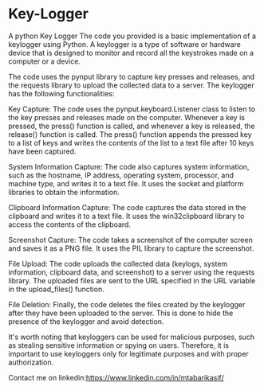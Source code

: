 # Key-Logger
A python Key Logger 
The code you provided is a basic implementation of a keylogger using Python. A keylogger is a type of software or hardware device that is designed to monitor and record all the keystrokes made on a computer or a device.

The code uses the pynput library to capture key presses and releases, and the requests library to upload the collected data to a server. The keylogger has the following functionalities:

Key Capture: The code uses the pynput.keyboard.Listener class to listen to the key presses and releases made on the computer. Whenever a key is pressed, the press() function is called, and whenever a key is released, the release() function is called. The press() function appends the pressed key to a list of keys and writes the contents of the list to a text file after 10 keys have been captured.

System Information Capture: The code also captures system information, such as the hostname, IP address, operating system, processor, and machine type, and writes it to a text file. It uses the socket and platform libraries to obtain the information.

Clipboard Information Capture: The code captures the data stored in the clipboard and writes it to a text file. It uses the win32clipboard library to access the contents of the clipboard.

Screenshot Capture: The code takes a screenshot of the computer screen and saves it as a PNG file. It uses the PIL library to capture the screenshot.

File Upload: The code uploads the collected data (keylogs, system information, clipboard data, and screenshot) to a server using the requests library. The uploaded files are sent to the URL specified in the URL variable in the upload_files() function.

File Deletion: Finally, the code deletes the files created by the keylogger after they have been uploaded to the server. This is done to hide the presence of the keylogger and avoid detection.

It's worth noting that keyloggers can be used for malicious purposes, such as stealing sensitive information or spying on users. Therefore, it is important to use keyloggers only for legitimate purposes and with proper authorization.


Contact me on linkedin:https://www.linkedin.com/in/mtabarikasif/
